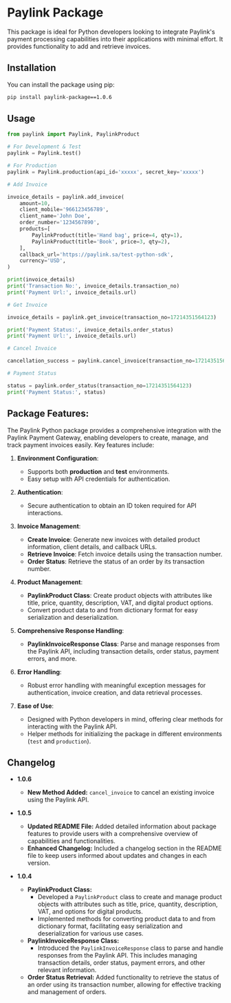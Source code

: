 # Paylink Package

This package is ideal for Python developers looking to integrate Paylink's payment processing capabilities into their applications with minimal effort. It provides functionality to add and retrieve invoices.

## Installation

You can install the package using pip:

```bash
pip install paylink-package==1.0.6
```

## Usage

```python
from paylink import Paylink, PaylinkProduct
```

```python
# For Development & Test
paylink = Paylink.test()

# For Production
paylink = Paylink.production(api_id='xxxxx', secret_key='xxxxx')
```

```python
# Add Invoice

invoice_details = paylink.add_invoice(
    amount=10,
    client_mobile='966123456789',
    client_name='John Doe',
    order_number='1234567890',
    products=[
        PaylinkProduct(title='Hand bag', price=4, qty=1),
        PaylinkProduct(title='Book', price=3, qty=2),
    ],
    callback_url='https://paylink.sa/test-python-sdk',
    currency='USD',
)

print(invoice_details)
print('Transaction No:', invoice_details.transaction_no)
print('Payment Url:', invoice_details.url)
```

```python
# Get Invoice

invoice_details = paylink.get_invoice(transaction_no=17214351564123)

print('Payment Status:', invoice_details.order_status)
print('Payment Url:', invoice_details.url)
```

```python
# Cancel Invoice

cancellation_success = paylink.cancel_invoice(transaction_no=17214351564123) # true-false

```

```python
# Payment Status

status = paylink.order_status(transaction_no=17214351564123)
print('Payment Status:', status)

```

## Package Features:

The Paylink Python package provides a comprehensive integration with the Paylink Payment Gateway, enabling developers to create, manage, and track payment invoices easily. Key features include:

1. **Environment Configuration**:

   - Supports both **production** and **test** environments.
   - Easy setup with API credentials for authentication.

2. **Authentication**:

   - Secure authentication to obtain an ID token required for API interactions.

3. **Invoice Management**:

   - **Create Invoice**: Generate new invoices with detailed product information, client details, and callback URLs.
   - **Retrieve Invoice**: Fetch invoice details using the transaction number.
   - **Order Status**: Retrieve the status of an order by its transaction number.

4. **Product Management**:

   - **PaylinkProduct Class**: Create product objects with attributes like title, price, quantity, description, VAT, and digital product options.
   - Convert product data to and from dictionary format for easy serialization and deserialization.

5. **Comprehensive Response Handling**:

   - **PaylinkInvoiceResponse Class**: Parse and manage responses from the Paylink API, including transaction details, order status, payment errors, and more.

6. **Error Handling**:

   - Robust error handling with meaningful exception messages for authentication, invoice creation, and data retrieval processes.

7. **Ease of Use**:
   - Designed with Python developers in mind, offering clear methods for interacting with the Paylink API.
   - Helper methods for initializing the package in different environments (`test` and `production`).

## Changelog

- **1.0.6**

  - **New Method Added:** `cancel_invoice` to cancel an existing invoice using the Paylink API.

- **1.0.5**

  - **Updated README File:** Added detailed information about package features to provide users with a comprehensive overview of capabilities and functionalities.
  - **Enhanced Changelog:** Included a changelog section in the README file to keep users informed about updates and changes in each version.

- **1.0.4**
  - **PaylinkProduct Class:**
    - Developed a `PaylinkProduct` class to create and manage product objects with attributes such as title, price, quantity, description, VAT, and options for digital products.
    - Implemented methods for converting product data to and from dictionary format, facilitating easy serialization and deserialization for various use cases.
  - **PaylinkInvoiceResponse Class:**
    - Introduced the `PaylinkInvoiceResponse` class to parse and handle responses from the Paylink API. This includes managing transaction details, order status, payment errors, and other relevant information.
  - **Order Status Retrieval:** Added functionality to retrieve the status of an order using its transaction number, allowing for effective tracking and management of orders.
